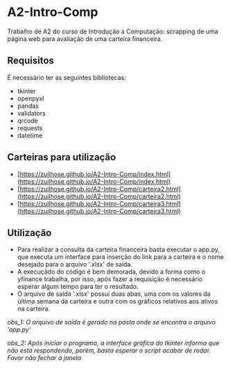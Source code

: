 # A2-Intro-Comp
Trabalho de A2 do curso de Introdução a Computação: scrapping de uma página web para avaliação de uma carteira financeira.

## Requisitos
É necessário ter as seguintes bibliotecas:
* tkinter
* openpyxl   
* pandas
* validators
* qrcode
* requests
* datetime 

## Carteiras para utilização
* [https://zuilhose.github.io/A2-Intro-Comp/index.html](https://zuilhose.github.io/A2-Intro-Comp/index.html)
* [https://zuilhose.github.io/A2-Intro-Comp/carteira2.html](https://zuilhose.github.io/A2-Intro-Comp/carteira2.html)
* [https://zuilhose.github.io/A2-Intro-Comp/carteira3.html](https://zuilhose.github.io/A2-Intro-Comp/carteira3.html)

## Utilização
* Para realizar a consulta da carteira financeira basta executar o app.py, que executa um interface para inserção do link para a carteira e o nome desejado para o arquivo '.xlsx' de saída. 
* A execuçãdo do código é bem demorada, devido a forma como o yfinance trabalha, por isso, após fazer a requisição é necessário esperar algum tempo para ter o resultado.
* O arquivo de saída '.xlsx' possuí duas abas, uma com os valores da última semana da carteira e outra com os gráficos relativos aos ativos na carteira.

*obs_1: O arquivo de saída é gerado na pasta onde se encontra o arquivo 'app.py'*

*obs_2: Após iniciar o programa, a interface gráfica do tkinter informa que não está respondendo, porém, basta esperar o script acabar de rodar. Favor não fechar a janela*
